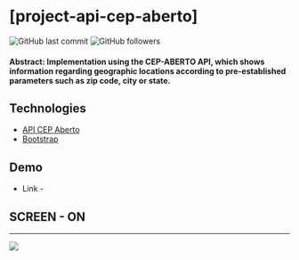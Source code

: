 # [project-api-cep-aberto]

![GitHub last commit](https://img.shields.io/github/last-commit/FernandoCelmer/project-api-cep-aberto) ![GitHub followers](https://img.shields.io/github/followers/FernandoCelmer?label=Fernando%20Celmer&style=social)

#### Abstract: Implementation using the CEP-ABERTO API, which shows information regarding geographic locations according to pre-established parameters such as zip code, city or state.

## Technologies

- [API CEP Aberto](https://cepaberto.com)
- [Bootstrap](https://getbootstrap.com) 

## Demo

- Link - <br> 

## SCREEN - ON 
________________________________
<p>
<img src="https://github.com/FernandoCelmer/project-api-cep-aberto/blob/master/indexoffy-api-cep-aberto.png?raw=true">
  
